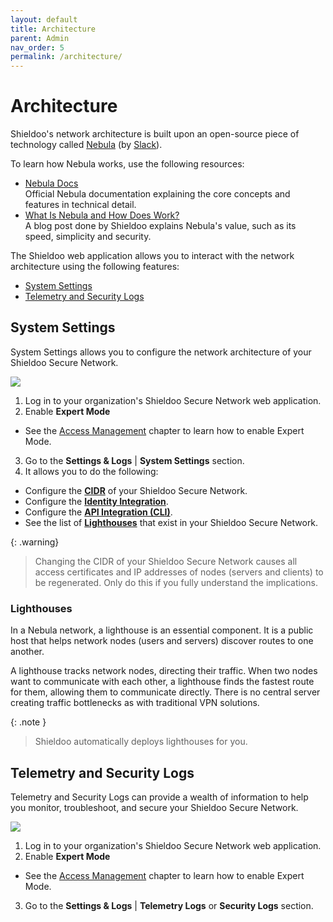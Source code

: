 ```yaml
---
layout: default
title: Architecture
parent: Admin
nav_order: 5
permalink: /architecture/
---
```


# Architecture
Shieldoo's network architecture is built upon an open-source piece of technology called [Nebula](https://github.com/slackhq/nebula) (by [Slack](https://github.com/slackhq)).

To learn how Nebula works, use the following resources:
- [Nebula Docs](https://nebula.defined.net/docs/)  
Official Nebula documentation explaining the core concepts and features in technical detail.
- [What Is Nebula and How Does Work?](https://www.shieldoo.io/blogs/what-is-nebula-and-how-it-works)  
A blog post done by Shieldoo explains Nebula's value, such as its speed, simplicity and security.

The Shieldoo web application allows you to interact with the network architecture using the following features:
- [System Settings](/architecture/#system-settings)
- [Telemetry and Security Logs](/architecture/#telemetry-and-security-logs)

## System Settings

System Settings allows you to configure the network architecture of your Shieldoo Secure Network.

![](../../images/Architecture01.gif)

1. Log in to your organization's Shieldoo Secure Network web application.
2. Enable __Expert Mode__
  - See the [Access Management](/access_management/) chapter to learn how to enable Expert Mode.
3. Go to the __Settings & Logs__ \| __System Settings__ section.
4. It allows you to do the following:
  - Configure the [__CIDR__](https://www.rfc-editor.org/rfc/rfc4632) of your Shieldoo Secure Network.
  - Configure the [__Identity Integration__](/identity_integration/).
  - Configure the [__API Integration (CLI)__](/api_integration_cli/).
  - See the list of [__Lighthouses__](/architecture/#lighthouses) that exist in your Shieldoo Secure Network.

{: .warning}
> Changing the CIDR of your Shieldoo Secure Network causes all access certificates and IP addresses of nodes (servers and clients) to be regenerated.
> Only do this if you fully understand the implications.

### Lighthouses
In a Nebula network, a lighthouse is an essential component. It is a public host that helps network nodes (users and servers) discover routes to one another.

A lighthouse tracks network nodes, directing their traffic. When two nodes want to communicate with each other, a lighthouse finds the fastest route for them, allowing them to communicate directly. There is no central server creating traffic bottlenecks as with traditional VPN solutions.

{: .note }
> Shieldoo automatically deploys lighthouses for you.

## Telemetry and Security Logs

Telemetry and Security Logs can provide a wealth of information to help you monitor, troubleshoot, and secure your Shieldoo Secure Network.

![](../../images/Architecture02.gif)

1. Log in to your organization's Shieldoo Secure Network web application.
2. Enable __Expert Mode__
  - See the [Access Management](/access_management/) chapter to learn how to enable Expert Mode.
3. Go to the __Settings & Logs__ \| __Telemetry Logs__ or __Security Logs__ section.

<!--ADD NOTE: In Shieldoo Secure Network, it can go back up to 3 months in telemetry and security logs.-->